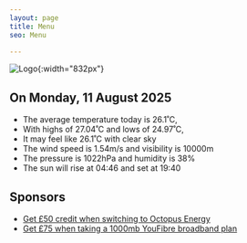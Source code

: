 ```yaml
---
layout: page
title: Menu
seo: Menu

---
```


![Logo](/images/logo.jpg){:width="832px"}

<!-- weather_marker starts -->
## On Monday, 11 August 2025

- The average temperature today is 26.1˚C,
- With highs of 27.04˚C and lows of 24.97˚C,
- It may feel like 26.1˚C with clear sky
- The wind speed is 1.54m/s and visibility is 10000m
- The pressure is 1022hPa and humidity is 38%
- The sun will rise at 04:46 and set at 19:40

<!-- weather_marker ends -->

## Sponsors

- [Get £50 credit when switching to Octopus Energy](https://bit.ly/3oD1nnS)
- [Get £75 when taking a 1000mb YouFibre broadband plan](https://aklam.io/91zWhU?)
